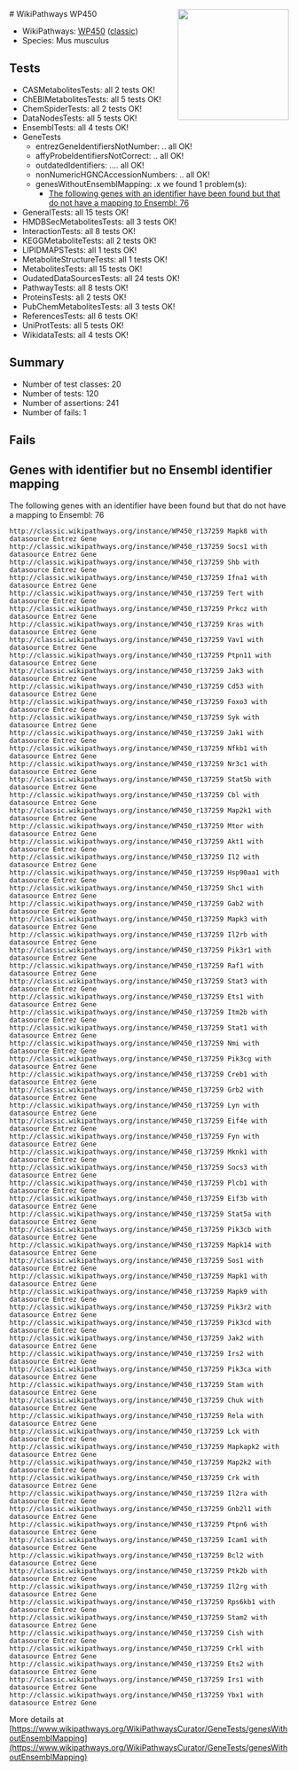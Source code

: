 <img style="float: right; width: 200px" src="https://upload.wikimedia.org/wikipedia/commons/thumb/8/83/Wplogo_with_text_500.png/640px-Wplogo_with_text_500.png" />
# WikiPathways WP450

* WikiPathways: [WP450](https://wikipathways.org/pathways/WP450) ([classic](https://classic.wikipathways.org/instance/WP450))
* Species: Mus musculus
## Tests
* CASMetabolitesTests: all 2 tests OK!
* ChEBIMetabolitesTests: all 5 tests OK!
* ChemSpiderTests: all 2 tests OK!
* DataNodesTests: all 5 tests OK!
* EnsemblTests: all 4 tests OK!
* GeneTests
    * entrezGeneIdentifiersNotNumber: .. all OK!
    * affyProbeIdentifiersNotCorrect: .. all OK!
    * outdatedIdentifiers: .... all OK!
    * nonNumericHGNCAccessionNumbers: .. all OK!
    * genesWithoutEnsemblMapping: .x we found 1 problem(s):
        * [The following genes with an identifier have been found but that do not have a mapping to Ensembl: 76](#c4e543cd)
* GeneralTests: all 15 tests OK!
* HMDBSecMetabolitesTests: all 3 tests OK!
* InteractionTests: all 8 tests OK!
* KEGGMetaboliteTests: all 2 tests OK!
* LIPIDMAPSTests: all 1 tests OK!
* MetaboliteStructureTests: all 1 tests OK!
* MetabolitesTests: all 15 tests OK!
* OudatedDataSourcesTests: all 24 tests OK!
* PathwayTests: all 8 tests OK!
* ProteinsTests: all 2 tests OK!
* PubChemMetabolitesTests: all 3 tests OK!
* ReferencesTests: all 6 tests OK!
* UniProtTests: all 5 tests OK!
* WikidataTests: all 4 tests OK!


## Summary

* Number of test classes: 20
* Number of tests: 120
* Number of assertions: 241
* Number of fails: 1

## Fails

<a name="c4e543cd" />

## Genes with identifier but no Ensembl identifier mapping

The following genes with an identifier have been found but that do not have a mapping to Ensembl: 76
```
http://classic.wikipathways.org/instance/WP450_r137259 Mapk8 with datasource Entrez Gene
http://classic.wikipathways.org/instance/WP450_r137259 Socs1 with datasource Entrez Gene
http://classic.wikipathways.org/instance/WP450_r137259 Shb with datasource Entrez Gene
http://classic.wikipathways.org/instance/WP450_r137259 Ifna1 with datasource Entrez Gene
http://classic.wikipathways.org/instance/WP450_r137259 Tert with datasource Entrez Gene
http://classic.wikipathways.org/instance/WP450_r137259 Prkcz with datasource Entrez Gene
http://classic.wikipathways.org/instance/WP450_r137259 Kras with datasource Entrez Gene
http://classic.wikipathways.org/instance/WP450_r137259 Vav1 with datasource Entrez Gene
http://classic.wikipathways.org/instance/WP450_r137259 Ptpn11 with datasource Entrez Gene
http://classic.wikipathways.org/instance/WP450_r137259 Jak3 with datasource Entrez Gene
http://classic.wikipathways.org/instance/WP450_r137259 Cd53 with datasource Entrez Gene
http://classic.wikipathways.org/instance/WP450_r137259 Foxo3 with datasource Entrez Gene
http://classic.wikipathways.org/instance/WP450_r137259 Syk with datasource Entrez Gene
http://classic.wikipathways.org/instance/WP450_r137259 Jak1 with datasource Entrez Gene
http://classic.wikipathways.org/instance/WP450_r137259 Nfkb1 with datasource Entrez Gene
http://classic.wikipathways.org/instance/WP450_r137259 Nr3c1 with datasource Entrez Gene
http://classic.wikipathways.org/instance/WP450_r137259 Stat5b with datasource Entrez Gene
http://classic.wikipathways.org/instance/WP450_r137259 Cbl with datasource Entrez Gene
http://classic.wikipathways.org/instance/WP450_r137259 Map2k1 with datasource Entrez Gene
http://classic.wikipathways.org/instance/WP450_r137259 Mtor with datasource Entrez Gene
http://classic.wikipathways.org/instance/WP450_r137259 Akt1 with datasource Entrez Gene
http://classic.wikipathways.org/instance/WP450_r137259 Il2 with datasource Entrez Gene
http://classic.wikipathways.org/instance/WP450_r137259 Hsp90aa1 with datasource Entrez Gene
http://classic.wikipathways.org/instance/WP450_r137259 Shc1 with datasource Entrez Gene
http://classic.wikipathways.org/instance/WP450_r137259 Gab2 with datasource Entrez Gene
http://classic.wikipathways.org/instance/WP450_r137259 Mapk3 with datasource Entrez Gene
http://classic.wikipathways.org/instance/WP450_r137259 Il2rb with datasource Entrez Gene
http://classic.wikipathways.org/instance/WP450_r137259 Pik3r1 with datasource Entrez Gene
http://classic.wikipathways.org/instance/WP450_r137259 Raf1 with datasource Entrez Gene
http://classic.wikipathways.org/instance/WP450_r137259 Stat3 with datasource Entrez Gene
http://classic.wikipathways.org/instance/WP450_r137259 Ets1 with datasource Entrez Gene
http://classic.wikipathways.org/instance/WP450_r137259 Itm2b with datasource Entrez Gene
http://classic.wikipathways.org/instance/WP450_r137259 Stat1 with datasource Entrez Gene
http://classic.wikipathways.org/instance/WP450_r137259 Nmi with datasource Entrez Gene
http://classic.wikipathways.org/instance/WP450_r137259 Pik3cg with datasource Entrez Gene
http://classic.wikipathways.org/instance/WP450_r137259 Creb1 with datasource Entrez Gene
http://classic.wikipathways.org/instance/WP450_r137259 Grb2 with datasource Entrez Gene
http://classic.wikipathways.org/instance/WP450_r137259 Lyn with datasource Entrez Gene
http://classic.wikipathways.org/instance/WP450_r137259 Eif4e with datasource Entrez Gene
http://classic.wikipathways.org/instance/WP450_r137259 Fyn with datasource Entrez Gene
http://classic.wikipathways.org/instance/WP450_r137259 Mknk1 with datasource Entrez Gene
http://classic.wikipathways.org/instance/WP450_r137259 Socs3 with datasource Entrez Gene
http://classic.wikipathways.org/instance/WP450_r137259 Plcb1 with datasource Entrez Gene
http://classic.wikipathways.org/instance/WP450_r137259 Eif3b with datasource Entrez Gene
http://classic.wikipathways.org/instance/WP450_r137259 Stat5a with datasource Entrez Gene
http://classic.wikipathways.org/instance/WP450_r137259 Pik3cb with datasource Entrez Gene
http://classic.wikipathways.org/instance/WP450_r137259 Mapk14 with datasource Entrez Gene
http://classic.wikipathways.org/instance/WP450_r137259 Sos1 with datasource Entrez Gene
http://classic.wikipathways.org/instance/WP450_r137259 Mapk1 with datasource Entrez Gene
http://classic.wikipathways.org/instance/WP450_r137259 Mapk9 with datasource Entrez Gene
http://classic.wikipathways.org/instance/WP450_r137259 Pik3r2 with datasource Entrez Gene
http://classic.wikipathways.org/instance/WP450_r137259 Pik3cd with datasource Entrez Gene
http://classic.wikipathways.org/instance/WP450_r137259 Jak2 with datasource Entrez Gene
http://classic.wikipathways.org/instance/WP450_r137259 Irs2 with datasource Entrez Gene
http://classic.wikipathways.org/instance/WP450_r137259 Pik3ca with datasource Entrez Gene
http://classic.wikipathways.org/instance/WP450_r137259 Stam with datasource Entrez Gene
http://classic.wikipathways.org/instance/WP450_r137259 Chuk with datasource Entrez Gene
http://classic.wikipathways.org/instance/WP450_r137259 Rela with datasource Entrez Gene
http://classic.wikipathways.org/instance/WP450_r137259 Lck with datasource Entrez Gene
http://classic.wikipathways.org/instance/WP450_r137259 Mapkapk2 with datasource Entrez Gene
http://classic.wikipathways.org/instance/WP450_r137259 Map2k2 with datasource Entrez Gene
http://classic.wikipathways.org/instance/WP450_r137259 Crk with datasource Entrez Gene
http://classic.wikipathways.org/instance/WP450_r137259 Il2ra with datasource Entrez Gene
http://classic.wikipathways.org/instance/WP450_r137259 Gnb2l1 with datasource Entrez Gene
http://classic.wikipathways.org/instance/WP450_r137259 Ptpn6 with datasource Entrez Gene
http://classic.wikipathways.org/instance/WP450_r137259 Icam1 with datasource Entrez Gene
http://classic.wikipathways.org/instance/WP450_r137259 Bcl2 with datasource Entrez Gene
http://classic.wikipathways.org/instance/WP450_r137259 Ptk2b with datasource Entrez Gene
http://classic.wikipathways.org/instance/WP450_r137259 Il2rg with datasource Entrez Gene
http://classic.wikipathways.org/instance/WP450_r137259 Rps6kb1 with datasource Entrez Gene
http://classic.wikipathways.org/instance/WP450_r137259 Stam2 with datasource Entrez Gene
http://classic.wikipathways.org/instance/WP450_r137259 Cish with datasource Entrez Gene
http://classic.wikipathways.org/instance/WP450_r137259 Crkl with datasource Entrez Gene
http://classic.wikipathways.org/instance/WP450_r137259 Ets2 with datasource Entrez Gene
http://classic.wikipathways.org/instance/WP450_r137259 Irs1 with datasource Entrez Gene
http://classic.wikipathways.org/instance/WP450_r137259 Ybx1 with datasource Entrez Gene
```

More details at [https://www.wikipathways.org/WikiPathwaysCurator/GeneTests/genesWithoutEnsemblMapping](https://www.wikipathways.org/WikiPathwaysCurator/GeneTests/genesWithoutEnsemblMapping)

